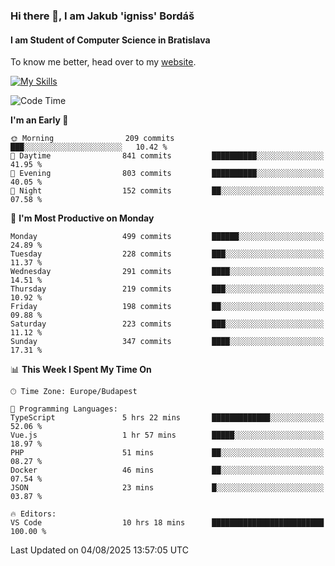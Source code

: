 ### Hi there 👋, I am Jakub 'igniss' Bordáš

#### I am Student of Computer Science in Bratislava
To know me better, head over to my [website](https://bordas.sk).

[![My Skills](https://skillicons.dev/icons?i=js,typescript,html,css,figma,svelte,vue,next,postgresql,nest,express,nodejs)](https://bordas.sk)


<!--START_SECTION:waka-->
![Code Time](http://img.shields.io/badge/Code%20Time-2%2C009%20hrs%2035%20mins-blue)

**I'm an Early 🐤** 

```text
🌞 Morning                209 commits         ███░░░░░░░░░░░░░░░░░░░░░░   10.42 % 
🌆 Daytime                841 commits         ██████████░░░░░░░░░░░░░░░   41.95 % 
🌃 Evening                803 commits         ██████████░░░░░░░░░░░░░░░   40.05 % 
🌙 Night                  152 commits         ██░░░░░░░░░░░░░░░░░░░░░░░   07.58 % 
```
📅 **I'm Most Productive on Monday** 

```text
Monday                   499 commits         ██████░░░░░░░░░░░░░░░░░░░   24.89 % 
Tuesday                  228 commits         ███░░░░░░░░░░░░░░░░░░░░░░   11.37 % 
Wednesday                291 commits         ████░░░░░░░░░░░░░░░░░░░░░   14.51 % 
Thursday                 219 commits         ███░░░░░░░░░░░░░░░░░░░░░░   10.92 % 
Friday                   198 commits         ██░░░░░░░░░░░░░░░░░░░░░░░   09.88 % 
Saturday                 223 commits         ███░░░░░░░░░░░░░░░░░░░░░░   11.12 % 
Sunday                   347 commits         ████░░░░░░░░░░░░░░░░░░░░░   17.31 % 
```


📊 **This Week I Spent My Time On** 

```text
🕑︎ Time Zone: Europe/Budapest

💬 Programming Languages: 
TypeScript               5 hrs 22 mins       █████████████░░░░░░░░░░░░   52.06 % 
Vue.js                   1 hr 57 mins        █████░░░░░░░░░░░░░░░░░░░░   18.97 % 
PHP                      51 mins             ██░░░░░░░░░░░░░░░░░░░░░░░   08.27 % 
Docker                   46 mins             ██░░░░░░░░░░░░░░░░░░░░░░░   07.54 % 
JSON                     23 mins             █░░░░░░░░░░░░░░░░░░░░░░░░   03.87 % 

🔥 Editors: 
VS Code                  10 hrs 18 mins      █████████████████████████   100.00 % 
```


 Last Updated on 04/08/2025 13:57:05 UTC
<!--END_SECTION:waka-->
